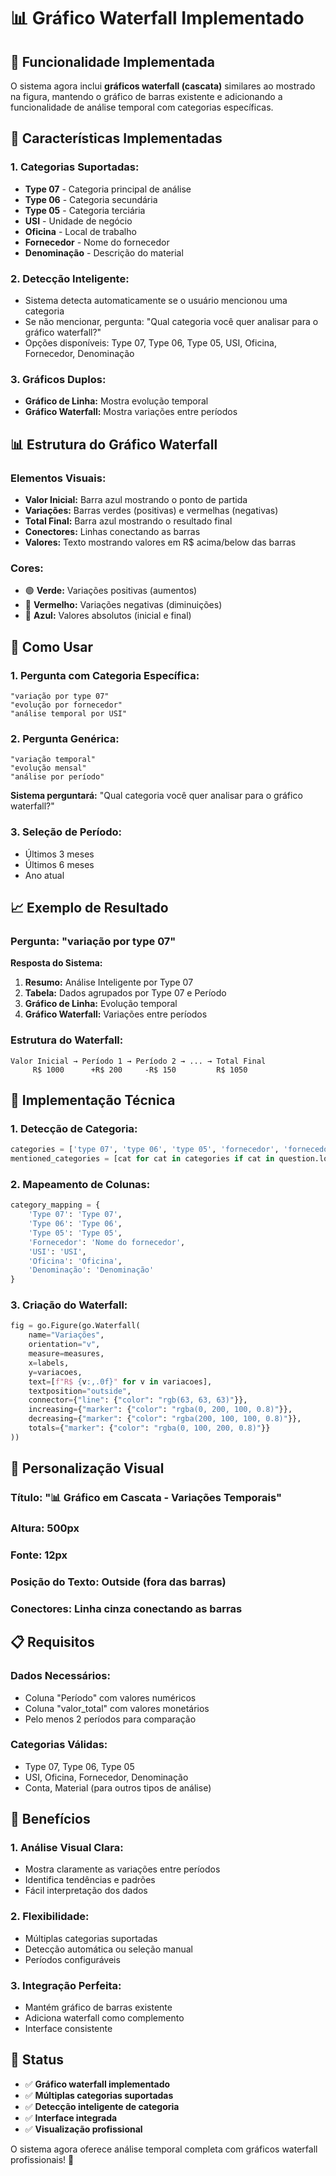 # 📊 Gráfico Waterfall Implementado

## 🎯 Funcionalidade Implementada

O sistema agora inclui **gráficos waterfall (cascata)** similares ao mostrado na figura, mantendo o gráfico de barras existente e adicionando a funcionalidade de análise temporal com categorias específicas.

## 🔧 Características Implementadas

### **1. Categorias Suportadas:**
- **Type 07** - Categoria principal de análise
- **Type 06** - Categoria secundária
- **Type 05** - Categoria terciária
- **USI** - Unidade de negócio
- **Oficina** - Local de trabalho
- **Fornecedor** - Nome do fornecedor
- **Denominação** - Descrição do material

### **2. Detecção Inteligente:**
- Sistema detecta automaticamente se o usuário mencionou uma categoria
- Se não mencionar, pergunta: "Qual categoria você quer analisar para o gráfico waterfall?"
- Opções disponíveis: Type 07, Type 06, Type 05, USI, Oficina, Fornecedor, Denominação

### **3. Gráficos Duplos:**
- **Gráfico de Linha:** Mostra evolução temporal
- **Gráfico Waterfall:** Mostra variações entre períodos

## 📊 Estrutura do Gráfico Waterfall

### **Elementos Visuais:**
- **Valor Inicial:** Barra azul mostrando o ponto de partida
- **Variações:** Barras verdes (positivas) e vermelhas (negativas)
- **Total Final:** Barra azul mostrando o resultado final
- **Conectores:** Linhas conectando as barras
- **Valores:** Texto mostrando valores em R$ acima/below das barras

### **Cores:**
- 🟢 **Verde:** Variações positivas (aumentos)
- 🔴 **Vermelho:** Variações negativas (diminuições)
- 🔵 **Azul:** Valores absolutos (inicial e final)

## 🚀 Como Usar

### **1. Pergunta com Categoria Específica:**
```
"variação por type 07"
"evolução por fornecedor"
"análise temporal por USI"
```

### **2. Pergunta Genérica:**
```
"variação temporal"
"evolução mensal"
"análise por período"
```

**Sistema perguntará:** "Qual categoria você quer analisar para o gráfico waterfall?"

### **3. Seleção de Período:**
- Últimos 3 meses
- Últimos 6 meses
- Ano atual

## 📈 Exemplo de Resultado

### **Pergunta:** "variação por type 07"

**Resposta do Sistema:**
1. **Resumo:** Análise Inteligente por Type 07
2. **Tabela:** Dados agrupados por Type 07 e Período
3. **Gráfico de Linha:** Evolução temporal
4. **Gráfico Waterfall:** Variações entre períodos

### **Estrutura do Waterfall:**
```
Valor Inicial → Período 1 → Período 2 → ... → Total Final
     R$ 1000      +R$ 200     -R$ 150         R$ 1050
```

## 🔧 Implementação Técnica

### **1. Detecção de Categoria:**
```python
categories = ['type 07', 'type 06', 'type 05', 'fornecedor', 'fornecedores', 'usi', 'conta', 'material', 'oficina', 'denominação']
mentioned_categories = [cat for cat in categories if cat in question.lower()]
```

### **2. Mapeamento de Colunas:**
```python
category_mapping = {
    'Type 07': 'Type 07',
    'Type 06': 'Type 06',
    'Type 05': 'Type 05',
    'Fornecedor': 'Nome do fornecedor',
    'USI': 'USI',
    'Oficina': 'Oficina',
    'Denominação': 'Denominação'
}
```

### **3. Criação do Waterfall:**
```python
fig = go.Figure(go.Waterfall(
    name="Variações",
    orientation="v",
    measure=measures,
    x=labels,
    y=variacoes,
    text=[f"R$ {v:,.0f}" for v in variacoes],
    textposition="outside",
    connector={"line": {"color": "rgb(63, 63, 63)"}},
    increasing={"marker": {"color": "rgba(0, 200, 100, 0.8)"}},
    decreasing={"marker": {"color": "rgba(200, 100, 100, 0.8)"}},
    totals={"marker": {"color": "rgba(0, 100, 200, 0.8)"}}
))
```

## 🎨 Personalização Visual

### **Título:** "📊 Gráfico em Cascata - Variações Temporais"
### **Altura:** 500px
### **Fonte:** 12px
### **Posição do Texto:** Outside (fora das barras)
### **Conectores:** Linha cinza conectando as barras

## 📋 Requisitos

### **Dados Necessários:**
- Coluna "Período" com valores numéricos
- Coluna "valor_total" com valores monetários
- Pelo menos 2 períodos para comparação

### **Categorias Válidas:**
- Type 07, Type 06, Type 05
- USI, Oficina, Fornecedor, Denominação
- Conta, Material (para outros tipos de análise)

## 🎉 Benefícios

### **1. Análise Visual Clara:**
- Mostra claramente as variações entre períodos
- Identifica tendências e padrões
- Fácil interpretação dos dados

### **2. Flexibilidade:**
- Múltiplas categorias suportadas
- Detecção automática ou seleção manual
- Períodos configuráveis

### **3. Integração Perfeita:**
- Mantém gráfico de barras existente
- Adiciona waterfall como complemento
- Interface consistente

## 🚀 Status

- ✅ **Gráfico waterfall implementado**
- ✅ **Múltiplas categorias suportadas**
- ✅ **Detecção inteligente de categoria**
- ✅ **Interface integrada**
- ✅ **Visualização profissional**

O sistema agora oferece análise temporal completa com gráficos waterfall profissionais! 🎉
